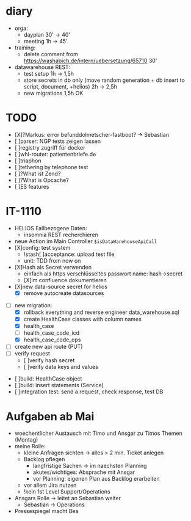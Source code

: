 # diary
- orga: 
  - dayplan 30' -> 40'
  - meeting 1h -> 45'
- training:
  - delete comment from https://washabich.de/intern/uebersetzung/65710 30'
- datawarehouse REST:
  - test setup 1h -> 1,5h
  - store secrets in db only (move random generation + db insert to script, document, +helios) 2h -> 2,5h
  - new migrations 1,5h OK
  

# TODO
- [X]?Markus: error befunddolmetscher-fastboot? -> Sebastian
- [ ]parser: NGP tests zeigen lassen
- [ ]registry zugriff für docker
- [ ]whi-router: patientenbriefe.de
- [ ]triaphon
- [ ]tethering by telephone test
- [ ]?What ist Zend?
- [ ]?What is Opcache?
- [ ]ES features

# IT-1110
- HELIOS Fallbezogene Daten:
  - insomnia REST recherchieren
- neue Action im Main Controller `$isDataWarehouseApiCall`
- [X]config: test system
  - !stash[ ]acceptance: upload test file
  - unit: TDD from now on
- [X]Hash als Secret verwenden
  - einfach als https verschlüsseltes passwort name: hash->secret
  - [X]im confluence dokumentieren
- [X]new data-source secret for helios
  - [X] remove autocreate datasources
- [ ] new migration: 
  - [X] rollback everything and reverse engineer data_warehouse.sql
  - [X] create HealthCase classes with column names
  - [X] health_case
  - [ ] health_case_code_icd
  - [X] health_case_code_ops
- [ ] create new api route (PUT)
- [ ] verify request 
  - [ ]verify hash secret
  - [ ]verify data keys and values
- [ ]build: HealthCase object
- [ ]build: insert statements (Service)
- [ ]integration test: send a request, check response, test DB

# Aufgaben ab Mai
- woechentlicher Austausch mit Timo und Ansgar zu Timos Themen (Montag)
- meine Rolle: 
  - kleine Anfragen sichten -> alles > 2 min. Ticket anlegen
  - Backlog pflegen 
    - langfristige Sachen -> im naechsten Planning
    - akutes/wichtiges: Absprache mit Ansgar
    - vor Planning: eigenen Plan aus Backlog erarbeiten
  - vor allem Jira nutzen
  - !kein 1st Level Support/Operations
- Ansgars Rolle -> leitet an Sebastian weiter
  - Sebastian -> Operations
- Pressespiegel macht Bea
